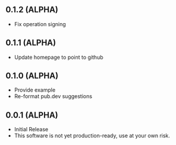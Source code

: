 ## 0.1.2 (ALPHA)

- Fix operation signing

## 0.1.1 (ALPHA)

- Update homepage to point to github
  
## 0.1.0 (ALPHA)

- Provide example
- Re-format pub.dev suggestions

## 0.0.1 (ALPHA)

- Initial Release
- This software is not yet production-ready, use at your own risk.
